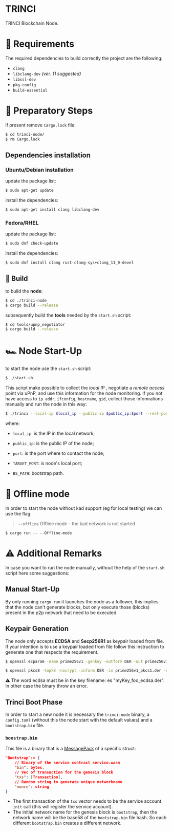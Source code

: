 TRINCI
===

TRINCI Blockchain Node.

# 📑 Requirements

The required dependencies to build correctly the project are the following:

- `clang`
- `libclang-dev` _(ver. 11 suggested)_
- `libssl-dev`
- `pkg-config`
- `build-essential`

# 👷 Preparatory Steps

if present remove `Cargo.lock` file:

```bash
$ cd trinci-node/
$ rm Cargo.lock
```
 
## Dependencies installation

### Ubuntu/Debian installation

update the package list:

```bash
$ sudo apt-get update
```

install the dependencies:

```bash
$ sudo apt-get install clang libclang-dev
```

### Fedora/RHEL

update the package list:

```bash
$ sudo dnf check-update
```

install the dependencies:
```bash
$ sudo dnf install clang rust-clang-sys+clang_11_0-devel
```

## 🔨 Build

to build the **node**:

```bash
$ cd ./trinci-node
$ cargo build --release
```

subsequently build the **tools** needed by the `start.sh` script:

```bash
$ cd tools/upnp_negotiator
$ cargo build --release
```

# 🏎️ Node Start-Up

to start the node use the `start.sh` script:

```bash
$ ./start.sh
```

This script make possible to collect the _local IP_
, negotiate a _remote access_ point via uPnP, and use this information for the node monitoring. If you not have access to `ip addr`, `ifconfig`, `hostname`, `gid`, collect those infomrations manually and run the node in this way:

```bash
$ ./trinci --local-ip $local_ip --public-ip $public_ip:$port --rest-port $TARGET_PORT --bootstrap-path $BS_PATH

```

where:

- `local_ip`: is the IP in the local network;

- `public_ip`: is the public IP of the node;

- `port`: is the port where to contact the node;

- `TARGET_PORT`: is node's local port;

- `BS_PATH`: bootstrap path.


# 🧪 Offline mode
In order to start the node without kad support (eg for local testing) we can use the flag:

>`--offline`    Offline mode - the kad network is not started

```
$ cargo run -- --Offline-mode
```

# ⚠️ Additional Remarks

In case you want to run the node manually, without the help of the `start.sh` script here some suggestions:

## Manual Start-Up
By only running `cargo run`  it launches the node as a follower, this implies that the node can't generate blocks, but only execute those (blocks) present in the p2p network that need to be executed.

## Keypair Generation 
The node only accepts **ECDSA** and **Secp256R1** as keypair loaded from file. If your intention is to use a keypair loaded from file follow this instruction to generate one that respects the requirement.

```bash
$ openssl ecparam -name prime256v1 -genkey -outform DER -out prime256v1_pkcs1.der

$ openssl pkcs8 -topk8 -nocrypt -inform DER -in prime256v1_pkcs1.der -outform DER -out prime256v1_pkcs8_ecdsa.der
```

⚠️ The word ecdsa must be in the key filename: es "myKey_foo_ecdsa.der". In other case the binary throw an error.

## Trinci Boot Phase

In order to start a new node it is necessary the `trinci-node` binary, a `config.toml` (without this the node start with the default values) and a `bootstrap.bin` file.

### `boostrap.bin`

This file is a binary that is a [MessagePack](https://msgpack.org/) of a specific struct:

```json
"Bootstrap":= {
    // Binary of the service contract service.wasm
    "bin": bytes,
    // Vec of transaction for the genesis block
    "txs": [Transaction],
    // Random string to generate unique networkname
    "nonce": string
}
```

 - The first transaction of the `txs` vector needs to be the service account `init` call (this will register the service account).
 - The initial network name for the genesis block is `bootstrap`, then the network name will be the base58 of the `bootstrap.bin` file hash. So each different `bootstrap.bin` creates a different network.
